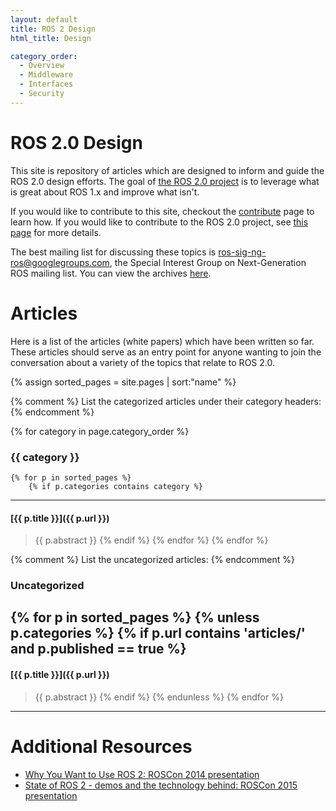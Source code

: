 ```yaml
---
layout: default
title: ROS 2 Design
html_title: Design

category_order:
  - Overview
  - Middleware
  - Interfaces
  - Security
---
```


# ROS 2.0 Design

This site is repository of articles which are designed to inform and guide the ROS 2.0 design efforts.
The goal of [the ROS 2.0 project](https://github.com/ros2/ros2/wiki) is to leverage what is great about ROS 1.x and improve what isn't.

If you would like to contribute to this site, checkout the [contribute](/contribute.html) page to learn how.
If you would like to contribute to the ROS 2.0 project, see [this page](https://github.com/ros2/ros2/wiki/Contributing) for more details.

The best mailing list for discussing these topics is [ros-sig-ng-ros@googlegroups.com](mailto:ros-sig-ng-ros@googlegroups.com), the Special Interest Group on Next-Generation ROS mailing list.
You can view the archives [here](https://groups.google.com/forum/?fromgroups#!forum/ros-sig-ng-ros).

# Articles

Here is a list of the articles (white papers) which have been written so far. These articles should serve as an entry point for anyone wanting to join the conversation about a variety of the topics that relate to ROS 2.0.

{% assign sorted_pages = site.pages | sort:"name" %}

{% comment %}
List the categorized articles under their category headers:
{% endcomment %}

{% for category in page.category_order %}
### {{ category }}
    {% for p in sorted_pages %}
        {% if p.categories contains category %}

----

#### [{{ p.title }}]({{ p.url }})

> {{ p.abstract }}
        {% endif %}
    {% endfor %}
{% endfor %}

{% comment %}
List the uncategorized articles:
{% endcomment %}

### Uncategorized
{% for p in sorted_pages %}
    {% unless p.categories %}
        {% if p.url contains 'articles/' and p.published == true %}
----

#### [{{ p.title }}]({{ p.url }})

> {{ p.abstract }}
        {% endif %}
    {% endunless %}
{% endfor %}

----

<div class="unpublished" style="display: none;" markdown="1">
# Unpublished Articles

These articles are not finished or maybe not even started yet:

{% assign sorted_pages = site.pages | sort:"name" %}
{% for p in sorted_pages %}
    {% if p.url contains 'articles/' and p.published != true %}
----

#### [{{ p.title }}]({{ p.url }})

> {{ p.abstract }}
    {% endif %}
{% endfor %}

----
</div>

# Additional Resources

- [Why You Want to Use ROS 2: ROSCon 2014 presentation](http://www.osrfoundation.org/wordpress2/wp-content/uploads/2015/04/ROSCON-2014-Why-you-want-to-use-ROS-2.pdf) 
- [State of ROS 2 - demos and the technology behind: ROSCon 2015 presentation](http://roscon.ros.org/2015/presentations/state-of-ros2.pdf)


